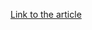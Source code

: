 [Link to the article](https://maxkersten.nl/binary-analysis-course/malware-analysis/emotet-javascript-downloader/)
